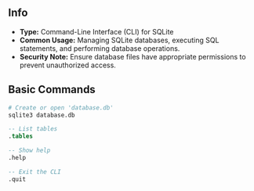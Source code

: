 ## Info

- **Type:** Command-Line Interface (CLI) for SQLite
- **Common Usage:** Managing SQLite databases, executing SQL statements, and performing database operations.
- **Security Note:** Ensure database files have appropriate permissions to prevent unauthorized access.

## Basic Commands

``` bash
# Create or open 'database.db'
sqlite3 database.db
```

```sql
-- List tables
.tables

-- Show help
.help

-- Exit the CLI
.quit
```